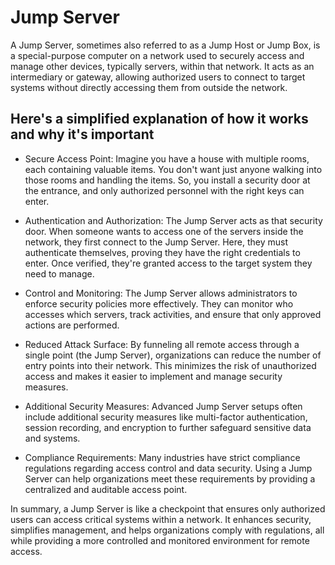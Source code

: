 # Jump Server
A Jump Server, sometimes also referred to as a Jump Host or Jump Box, is a special-purpose computer on a network used to securely access and manage other devices, typically servers, within that network. It acts as an intermediary or gateway, allowing authorized users to connect to target systems without directly accessing them from outside the network.

## Here's a simplified explanation of how it works and why it's important

- Secure Access Point: Imagine you have a house with multiple rooms, each containing valuable items. You don't want just anyone walking into those rooms and handling the items. So, you install a security door at the entrance, and only authorized personnel with the right keys can enter.

- Authentication and Authorization: The Jump Server acts as that security door. When someone wants to access one of the servers inside the network, they first connect to the Jump Server. Here, they must authenticate themselves, proving they have the right credentials to enter. Once verified, they're granted access to the target system they need to manage.

- Control and Monitoring: The Jump Server allows administrators to enforce security policies more effectively. They can monitor who accesses which servers, track activities, and ensure that only approved actions are performed.

- Reduced Attack Surface: By funneling all remote access through a single point (the Jump Server), organizations can reduce the number of entry points into their network. This minimizes the risk of unauthorized access and makes it easier to implement and manage security measures.

- Additional Security Measures: Advanced Jump Server setups often include additional security measures like multi-factor authentication, session recording, and encryption to further safeguard sensitive data and systems.

- Compliance Requirements: Many industries have strict compliance regulations regarding access control and data security. Using a Jump Server can help organizations meet these requirements by providing a centralized and auditable access point.

In summary, a Jump Server is like a checkpoint that ensures only authorized users can access critical systems within a network. It enhances security, simplifies management, and helps organizations comply with regulations, all while providing a more controlled and monitored environment for remote access.
